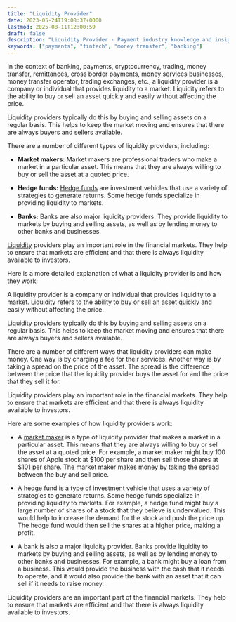 ```yaml
---
title: "Liquidity Provider"
date: 2023-05-24T19:08:37+0000
lastmod: 2025-08-11T12:00:59
draft: false
description: "Liquidity Provider - Payment industry knowledge and insights"
keywords: ["payments", "fintech", "money transfer", "banking"]
---
```


In the context of banking, payments, cryptocurrency, trading, money transfer, remittances, cross border payments, money services businesses, money transfer operator, trading exchanges, etc., a liquidity provider is a company or individual that provides liquidity to a market. Liquidity refers to the ability to buy or sell an asset quickly and easily without affecting the price.

Liquidity providers typically do this by buying and selling assets on a regular basis. This helps to keep the market moving and ensures that there are always buyers and sellers available.

There are a number of different types of liquidity providers, including:

- **Market makers:** Market makers are professional traders who make a market in a particular asset. This means that they are always willing to buy or sell the asset at a quoted price.

- **Hedge funds:** [Hedge funds](https://faisalkhan.com/knowledge-hub/resources-and-references/how-does-one-define-a-hedge-fund-in-detail/) are investment vehicles that use a variety of strategies to generate returns. Some hedge funds specialize in providing liquidity to markets.

- **Banks:** Banks are also major liquidity providers. They provide liquidity to markets by buying and selling assets, as well as by lending money to other banks and businesses.

[Liquidity](https://faisalkhan.com/knowledge-hub/resources-and-references/liquidity/) providers play an important role in the financial markets. They help to ensure that markets are efficient and that there is always liquidity available to investors.

Here is a more detailed explanation of what a liquidity provider is and how they work:

A liquidity provider is a company or individual that provides liquidity to a market. Liquidity refers to the ability to buy or sell an asset quickly and easily without affecting the price.

Liquidity providers typically do this by buying and selling assets on a regular basis. This helps to keep the market moving and ensures that there are always buyers and sellers available.

There are a number of different ways that liquidity providers can make money. One way is by charging a fee for their services. Another way is by taking a spread on the price of the asset. The spread is the difference between the price that the liquidity provider buys the asset for and the price that they sell it for.

Liquidity providers play an important role in the financial markets. They help to ensure that markets are efficient and that there is always liquidity available to investors.

Here are some examples of how liquidity providers work:

- A [market maker](https://faisalkhan.com/knowledge-hub/resources-and-references/market-maker/) is a type of liquidity provider that makes a market in a particular asset. This means that they are always willing to buy or sell the asset at a quoted price. For example, a market maker might buy 100 shares of Apple stock at $100 per share and then sell those shares at $101 per share. The market maker makes money by taking the spread between the buy and sell price.

- A hedge fund is a type of investment vehicle that uses a variety of strategies to generate returns. Some hedge funds specialize in providing liquidity to markets. For example, a hedge fund might buy a large number of shares of a stock that they believe is undervalued. This would help to increase the demand for the stock and push the price up. The hedge fund would then sell the shares at a higher price, making a profit.

- A bank is also a major liquidity provider. Banks provide liquidity to markets by buying and selling assets, as well as by lending money to other banks and businesses. For example, a bank might buy a loan from a business. This would provide the business with the cash that it needs to operate, and it would also provide the bank with an asset that it can sell if it needs to raise money.

Liquidity providers are an important part of the financial markets. They help to ensure that markets are efficient and that there is always liquidity available to investors.